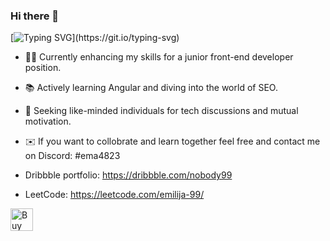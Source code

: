 ### Hi there 👋
[![Typing SVG](https://readme-typing-svg.demolab.com/?lines=Hi+,+my+name+is+Emilija+.;I'm+here+to+pursue+my+dreams+come+true.)](https://git.io/typing-svg)



- 👩‍💻 Currently enhancing my skills for a junior front-end developer position.

- 📚 Actively learning Angular and diving into the world of SEO.

- 🚀 Seeking like-minded individuals for tech discussions and mutual motivation.

- ✉️ If you want to collobrate and learn together feel free and contact me on Discord: #ema4823


- Dribbble portfolio: 
https://dribbble.com/nobody99

- LeetCode:
  https://leetcode.com/emilija-99/

<a href='https://ko-fi.com/W7W8OHBQX' target='_blank'><img height='36' style='border:0px;height:36px;' src='https://storage.ko-fi.com/cdn/kofi4.png?v=3' border='0' alt='Buy Me a Coffee at ko-fi.com' /></a>



